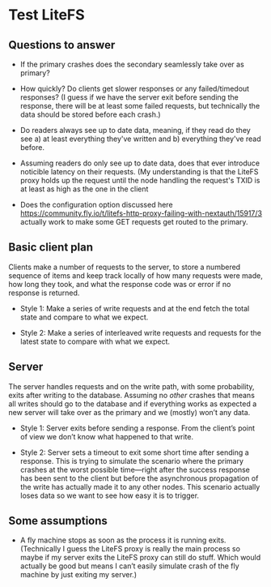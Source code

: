 # Test LiteFS

## Questions to answer

- If the primary crashes does the secondary seamlessly take over as primary?

- How quickly? Do clients get slower responses or any failed/timedout responses?
  (I guess if we have the server exit before sending the response, there will be
  at least some failed requests, but technically the data should be stored
  before each crash.)

- Do readers always see up to date data, meaning, if they read do they see a) at
  least everything they've written and b) everything they've read before.

- Assuming readers do only see up to date data, does that ever introduce
  noticible latency on their requests. (My understanding is that the LiteFS
  proxy holds up the request until the node handling the request's TXID is at
  least as high as the one in the client

- Does the configuration option discussed here
  https://community.fly.io/t/litefs-http-proxy-failing-with-nextauth/15917/3
  actually work to make some GET requests get routed to the primary.

## Basic client plan

Clients make a number of requests to the server, to store a numbered sequence of
items and keep track locally of how many requests were made, how long they took,
and what the response code was or error if no response is returned.

- Style 1: Make a series of write requests and at the end fetch the total state
  and compare to what we expect.

- Style 2: Make a series of interleaved write requests and requests for the
  latest state to compare with what we expect.

## Server

The server handles requests and on the write path, with some probability, exits
after writing to the database. Assuming no *other* crashes that means all writes
should go to the database and if everything works as expected a new server will
take over as the primary and we (mostly) won’t any data.

- Style 1: Server exits before sending a response. From the client’s point of
  view we don’t know what happened to that write.

- Style 2: Server sets a timeout to exit some short time after sending a
  response. This is trying to simulate the scenario where the primary crashes at
  the worst possible time—right after the success response has been sent to the
  client but before the asynchronous propagation of the write has actually made
  it to any other nodes. This scenario actually loses data so we want to see how
  easy it is to trigger.

## Some assumptions

- A fly machine stops as soon as the process it is running exits. (Technically I
  guess the LiteFS proxy is really the main process so maybe if my server exits
  the LiteFS proxy can still do stuff. Which would actually be good but means I
  can’t easily simulate crash of the fly machine by just exiting my server.)
